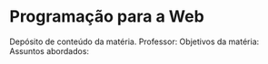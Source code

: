 # Programação para a Web
Depósito de conteúdo da matéria.
Professor: 
Objetivos da matéria:
Assuntos abordados:
